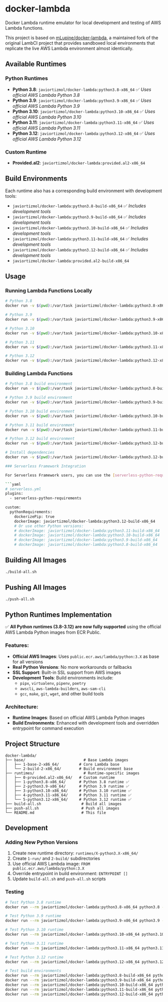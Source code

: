 # docker-lambda

Docker Lambda runtime emulator for local development and testing of AWS Lambda functions.

This project is based on [mLupine/docker-lambda](https://github.com/mLupine/docker-lambda), a maintained fork of the original LambCI project that provides sandboxed local environments that replicate the live AWS Lambda environment almost identically.

## Available Runtimes

### Python Runtimes
- **Python 3.8**: `javiortizmol/docker-lambda:python3.8-x86_64` ✅ *Uses official AWS Lambda Python 3.8*
- **Python 3.9**: `javiortizmol/docker-lambda:python3.9-x86_64` ✅ *Uses official AWS Lambda Python 3.9*
- **Python 3.10**: `javiortizmol/docker-lambda:python3.10-x86_64` ✅ *Uses official AWS Lambda Python 3.10*
- **Python 3.11**: `javiortizmol/docker-lambda:python3.11-x86_64` ✅ *Uses official AWS Lambda Python 3.11*
- **Python 3.12**: `javiortizmol/docker-lambda:python3.12-x86_64` ✅ *Uses official AWS Lambda Python 3.12*

### Custom Runtime
- **Provided.al2**: `javiortizmol/docker-lambda:provided.al2-x86_64`

## Build Environments

Each runtime also has a corresponding build environment with development tools:
- `javiortizmol/docker-lambda:python3.8-build-x86_64` ✅ *Includes development tools*
- `javiortizmol/docker-lambda:python3.9-build-x86_64` ✅ *Includes development tools*
- `javiortizmol/docker-lambda:python3.10-build-x86_64` ✅ *Includes development tools*
- `javiortizmol/docker-lambda:python3.11-build-x86_64` ✅ *Includes development tools*
- `javiortizmol/docker-lambda:python3.12-build-x86_64` ✅ *Includes development tools*
- `javiortizmol/docker-lambda:provided.al2-build-x86_64`

## Usage

### Running Lambda Functions Locally
```bash
# Python 3.8
docker run -v $(pwd):/var/task javiortizmol/docker-lambda:python3.8-x86_64 handler.handler

# Python 3.9
docker run -v $(pwd):/var/task javiortizmol/docker-lambda:python3.9-x86_64 handler.handler

# Python 3.10
docker run -v $(pwd):/var/task javiortizmol/docker-lambda:python3.10-x86_64 handler.handler

# Python 3.11
docker run -v $(pwd):/var/task javiortizmol/docker-lambda:python3.11-x86_64 handler.handler

# Python 3.12
docker run -v $(pwd):/var/task javiortizmol/docker-lambda:python3.12-x86_64 handler.handler
```

### Building Lambda Functions
```bash
# Python 3.8 build environment
docker run -v $(pwd):/var/task javiortizmol/docker-lambda:python3.8-build-x86_64

# Python 3.9 build environment
docker run -v $(pwd):/var/task javiortizmol/docker-lambda:python3.9-build-x86_64

# Python 3.10 build environment
docker run -v $(pwd):/var/task javiortizmol/docker-lambda:python3.10-build-x86_64

# Python 3.11 build environment
docker run -v $(pwd):/var/task javiortizmol/docker-lambda:python3.11-build-x86_64

# Python 3.12 build environment
docker run -v $(pwd):/var/task javiortizmol/docker-lambda:python3.12-build-x86_64

# Install dependencies
docker run -v $(pwd):/var/task javiortizmol/docker-lambda:python3.12-build-x86_64 python3.12 -m pip install -r requirements.txt

### Serverless Framework Integration

For Serverless Framework users, you can use the [serverless-python-requirements](https://github.com/UnitedIncome/serverless-python-requirements) plugin to automatically build your Python dependencies using these Docker images:

```yaml
# serverless.yml
plugins:
  - serverless-python-requirements

custom:
  pythonRequirements:
    dockerizePip: true
    dockerImage: javiortizmol/docker-lambda:python3.12-build-x86_64
    # Or use other Python versions:
    # dockerImage: javiortizmol/docker-lambda:python3.11-build-x86_64
    # dockerImage: javiortizmol/docker-lambda:python3.10-build-x86_64
    # dockerImage: javiortizmol/docker-lambda:python3.9-build-x86_64
    # dockerImage: javiortizmol/docker-lambda:python3.8-build-x86_64
```

## Building All Images

```bash
./build-all.sh
```

## Pushing All Images

```bash
./push-all.sh
```

## Python Runtimes Implementation

✅ **All Python runtimes (3.8-3.12) are now fully supported** using the official AWS Lambda Python images from ECR Public.

### Features:
- **Official AWS Images**: Uses `public.ecr.aws/lambda/python:3.X` as base for all versions
- **Real Python Versions**: No more workarounds or fallbacks
- **SSL Support**: Built-in SSL support from AWS images
- **Development Tools**: Build environments include:
  - `pipx`, `virtualenv`, `pipenv`, `poetry`
  - `awscli`, `aws-lambda-builders`, `aws-sam-cli`
  - `gcc`, `make`, `git`, `wget`, and other build tools

### Architecture:
- **Runtime Images**: Based on official AWS Lambda Python images
- **Build Environments**: Enhanced with development tools and overridden entrypoint for command execution

## Project Structure

```
docker-lambda/
├── base/                          # Base Lambda images
│   ├── 1-base-2-x86_64/         # Core Lambda base
│   └── 2-build-2-x86_64/        # Build environment base
├── runtimes/                      # Runtime-specific images
│   ├── 0-provided.al2-x86_64/   # Custom runtime
│   ├── 1-python3.8-x86_64/      # Python 3.8 runtime ✅
│   ├── 2-python3.9-x86_64/      # Python 3.9 runtime ✅
│   ├── 3-python3.10-x86_64/     # Python 3.10 runtime ✅
│   ├── 4-python3.11-x86_64/     # Python 3.11 runtime ✅
│   └── 5-python3.12-x86_64/     # Python 3.12 runtime ✅
├── build-all.sh                  # Build all images
├── push-all.sh                   # Push all images
└── README.md                     # This file
```

## Development

### Adding New Python Versions

1. Create new runtime directory: `runtimes/X-python3.X-x86_64/`
2. Create `1-run/` and `2-build/` subdirectories
3. Use official AWS Lambda image: `FROM public.ecr.aws/lambda/python:3.X`
4. Override entrypoint in build environment: `ENTRYPOINT []`
5. Update `build-all.sh` and `push-all.sh` scripts

### Testing

```bash
# Test Python 3.8 runtime
docker run --rm javiortizmol/docker-lambda:python3.8-x86_64 python3.8 --version

# Test Python 3.9 runtime
docker run --rm javiortizmol/docker-lambda:python3.9-x86_64 python3.9 --version

# Test Python 3.10 runtime
docker run --rm javiortizmol/docker-lambda:python3.10-x86_64 python3.10 --version

# Test Python 3.11 runtime
docker run --rm javiortizmol/docker-lambda:python3.11-x86_64 python3.11 --version

# Test Python 3.12 runtime
docker run --rm javiortizmol/docker-lambda:python3.12-x86_64 python3.12 --version

# Test build environments
docker run --rm javiortizmol/docker-lambda:python3.8-build-x86_64 python3.8 -m pip --version
docker run --rm javiortizmol/docker-lambda:python3.9-build-x86_64 python3.9 -m pip --version
docker run --rm javiortizmol/docker-lambda:python3.10-build-x86_64 python3.10 -m pip --version
docker run --rm javiortizmol/docker-lambda:python3.11-build-x86_64 python3.11 -m pip --version
docker run --rm javiortizmol/docker-lambda:python3.12-build-x86_64 python3.12 -m pip --version
```